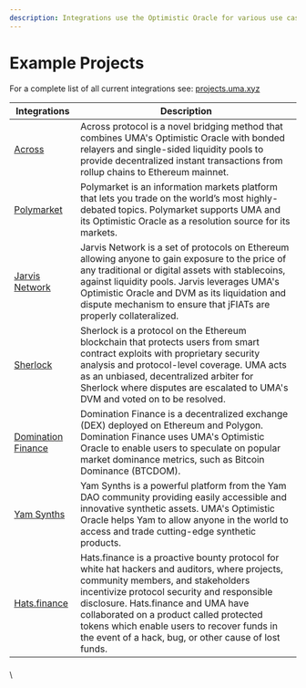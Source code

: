 ```yaml
---
description: Integrations use the Optimistic Oracle for various use cases.
---
```


# Example Projects

For a complete list of all current integrations see: [projects.uma.xyz](https://projects.uma.xyz/)

| Integrations                                      | Description                                                                                                                                                                                                                                                                                                                                                              |
| ------------------------------------------------- | ------------------------------------------------------------------------------------------------------------------------------------------------------------------------------------------------------------------------------------------------------------------------------------------------------------------------------------------------------------------------ |
| [Across](https://across.to/)                      | Across protocol is a novel bridging method that combines UMA's Optimistic Oracle with bonded relayers and single-sided liquidity pools to provide decentralized instant transactions from rollup chains to Ethereum mainnet.                                                                                                                                             |
| [Polymarket](https://polymarket.com/)             | Polymarket is an information markets platform that lets you trade on the world’s most highly-debated topics. Polymarket supports UMA and its Optimistic Oracle as a resolution source for its markets.                                                                                                                                                                   |
| [Jarvis Network](https://jarvis.network/)         | Jarvis Network is a set of protocols on Ethereum allowing anyone to gain exposure to the price of any traditional or digital assets with stablecoins, against liquidity pools. Jarvis leverages UMA's Optimistic Oracle and DVM as its liquidation and dispute mechanism to ensure that jFIATs are properly collateralized.                                              |
| [Sherlock](https://www.sherlock.xyz/)             | Sherlock is a protocol on the Ethereum blockchain that protects users from smart contract exploits with proprietary security analysis and protocol-level coverage. UMA acts as an unbiased, decentralized arbiter for Sherlock where disputes are escalated to UMA's DVM and voted on to be resolved.                                                                    |
| [Domination Finance](https://domination.finance/) | Domination Finance is a decentralized exchange (DEX) deployed on Ethereum and Polygon. Domination Finance uses UMA's Optimistic Oracle to enable users to speculate on popular market dominance metrics, such as Bitcoin Dominance (BTCDOM).                                                                                                                             |
| [Yam Synths](https://synths.yam.xyz/)             | Yam Synths is a powerful platform from the Yam DAO community providing easily accessible and innovative synthetic assets. UMA's Optimistic Oracle helps Yam to allow anyone in the world to access and trade cutting-edge synthetic products.                                                                                                                            |
| [Hats.finance](https://hats.finance/)             | Hats.finance is a proactive bounty protocol for white hat hackers and auditors, where projects, community members, and stakeholders incentivize protocol security and responsible disclosure. Hats.finance and UMA have collaborated on a product called protected tokens which enable users to recover funds in the event of a hack, bug, or other cause of lost funds. |

### &#x20;<a href="#developers" id="developers"></a>

\


